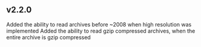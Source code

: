 ## v2.2.0
Added the ability to read archives before ~2008 when high resolution was implemented
Added the ability to read gzip compressed archives, when the entire archive is gzip compressed